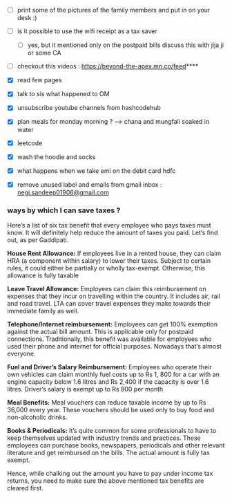- [ ] print some of the pictures of the family members and put in on your desk :) 

- [ ] is it possible to use the wifi receipt as a tax saver
	- [ ] yes, but it mentioned only on the postpaid bills discuss this with jija ji or some CA
- [ ] checkout this videos : https://beyond-the-apex.mn.co/feed****


- [x] read few pages 
- [x] talk to sis what happened to OM
- [x] unsubscribe youtube channels from hashcodehub
- [x] plan meals for monday morning ? --> chana and mungfali soaked in water
- [x] leetcode
- [x] wash the hoodie and socks 
- [x] what happens when we take emi on the debit card hdfc 

- [x] remove unused label and emails from gmail inbox : negi.sandeep01906@gmail.com

### ways by which I can save taxes ? 



Here’s a list of six tax benefit that every employee who pays taxes must know. It will definitely help reduce the amount of taxes you paid. Let’s find out, as per Gaddipati.  

**House Rent Allowance:** If employees live in a rented house, they can claim HRA (a component within salary) to lower their taxes. Subject to certain rules, it could either be partially or wholly tax-exempt. Otherwise, this allowance is fully taxable

**Leave Travel Allowance:** Employees can claim this reimbursement on expenses that they incur on travelling within the country. It includes air, rail and road travel. LTA can cover travel expenses they make towards their immediate family as well.

**Telephone/Internet reimbursement:** Employees can get 100% exemption against the actual bill amount. This is applicable only for postpaid connections. Traditionally, this benefit was available for employees who used their phone and internet for official purposes. Nowadays that’s almost everyone.

**Fuel and Driver’s Salary Reimbursement:** Employees who operate their own vehicles can claim monthly fuel costs up to Rs 1, 800 for a car with an engine capacity below 1.6 litres and Rs 2,400 if the capacity is over 1.6 litres. Driver’s salary is exempt up to Rs 900 per month

**Meal Benefits:** Meal vouchers can reduce taxable income by up to Rs 36,000 every year. These vouchers should be used only to buy food and non-alcoholic drinks.

**Books & Periodicals:** It’s quite common for some professionals to have to keep themselves updated with industry trends and practices. These employees can purchase books, newspapers, periodicals and other relevant literature and get reimbursed on the bills. The actual amount is fully tax exempt.

Hence, while chalking out the amount you have to pay under income tax  returns, you need to make sure the above mentioned tax benefits are cleared first.
